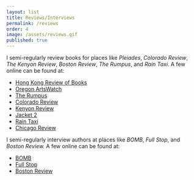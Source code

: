 ```yaml
---
layout: list
title: Reviews/Interviews
permalink: /reviews
order: 4
image: /assets/reviews.gif
published: true
---
```

I semi-regularly review books for places like *Pleiades*, *Colorado Review*, *The Kenyon Review*, *Boston Review*, *The Rumpus*, and *Rain Taxi*. A few online can be found at:

- [Hong Kong Review of Books](https://hkrbooks.com/2019/01/19/you-will-always-be-someone-from-somewhere-else/)
- [Oregon ArtsWatch](https://www.orartswatch.org/art-review-christian-rogers-shohei-takasaki-at-nationale/)
- [The Rumpus](http://therumpus.net/author/jeff-alessandrelli/)
- [Colorado Review](http://coloradoreview.colostate.edu/reviews/the-absolute-letter/)
- [Kenyon Review](https://www.kenyonreview.org/writer/jeff-alessandrelli/)
- [Jacket 2](https://jacket2.org/reviews/problem-being-numerous-problem-memory)
- [Rain Taxi](http://www.raintaxi.com/wolfs-milk-the-lost-notebooks-of-juan-sweeney/)
- [Chicago Review](https://www.chicagoreview.org/wholl-chop-your-suey-when-im-gone-on-ray-johnson-c-o-at-the-art-institute-of-chicago/) 

I semi-regularly interview authors at places like *BOMB*, *Full Stop*, and *Boston Review.* A few online can be found at:

- [BOMB](https://bombmagazine.org/articles/alice-notley-interviewed-runes/)
- [Full Stop](https://www.full-stop.net/author/jeff-alessandrelli/)
- [Boston Review](https://bostonreview.net/poetry/interview-jeff-alessandrelli-john-gallaher)
